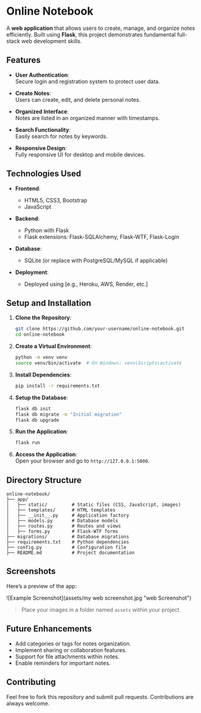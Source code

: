 
# Online Notebook

A **web application** that allows users to create, manage, and organize notes efficiently. Built using **Flask**, this project demonstrates fundamental full-stack web development skills.

## Features

- **User Authentication**:  
  Secure login and registration system to protect user data.
  
- **Create Notes**:  
  Users can create, edit, and delete personal notes.

- **Organized Interface**:  
  Notes are listed in an organized manner with timestamps.

- **Search Functionality**:  
  Easily search for notes by keywords.

- **Responsive Design**:  
  Fully responsive UI for desktop and mobile devices.

## Technologies Used

- **Frontend**:
  - HTML5, CSS3, Bootstrap
  - JavaScript

- **Backend**:
  - Python with Flask
  - Flask extensions: Flask-SQLAlchemy, Flask-WTF, Flask-Login

- **Database**:
  - SQLite (or replace with PostgreSQL/MySQL if applicable)

- **Deployment**:
  - Deployed using [e.g., Heroku, AWS, Render, etc.]

## Setup and Installation

1. **Clone the Repository**:
   ```bash
   git clone https://github.com/your-username/online-notebook.git
   cd online-notebook
   ```

2. **Create a Virtual Environment**:
   ```bash
   python -m venv venv
   source venv/bin/activate  # On Windows: venv\Scripts\activate
   ```

3. **Install Dependencies**:
   ```bash
   pip install -r requirements.txt
   ```

4. **Setup the Database**:
   ```bash
   flask db init
   flask db migrate -m "Initial migration"
   flask db upgrade
   ```

5. **Run the Application**:
   ```bash
   flask run
   ```

6. **Access the Application**:  
   Open your browser and go to `http://127.0.0.1:5000`.

## Directory Structure

```
online-notebook/
├── app/
│   ├── static/         # Static files (CSS, JavaScript, images)
│   ├── templates/      # HTML templates
│   ├── __init__.py     # Application factory
│   ├── models.py       # Database models
│   ├── routes.py       # Routes and views
│   ├── forms.py        # Flask-WTF forms
├── migrations/         # Database migrations
├── requirements.txt    # Python dependencies
├── config.py           # Configuration file
├── README.md           # Project documentation
```

## Screenshots

Here’s a preview of the app:

![Example Screenshot](assets/my web screenshot.jpg "web Screenshot")

> Place your images in a folder named `assets` within your project.

## Future Enhancements

- Add categories or tags for notes organization.
- Implement sharing or collaboration features.
- Support for file attachments within notes.
- Enable reminders for important notes.

## Contributing

Feel free to fork this repository and submit pull requests. Contributions are always welcome.


